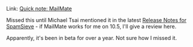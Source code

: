 <!--
.. title: Quick note: MailMate
.. date: 2011/03/01 14:37
.. slug: quick-note-mailmate
.. link:
.. description:
.. tags: mailmate, spamsieve
-->


Link: [Quick note: MailMate](http://freron.com/)

Missed this until Michael Tsai mentioned it in the latest [Release Notes for SpamSieve](http://c-command.com/blog/2011/03/01/spamsieve-2-8-5/) - if MailMate works for me on 10.5, I'll give a review here.

Apparently, it's been in beta for over a year. Not sure how I missed it.

